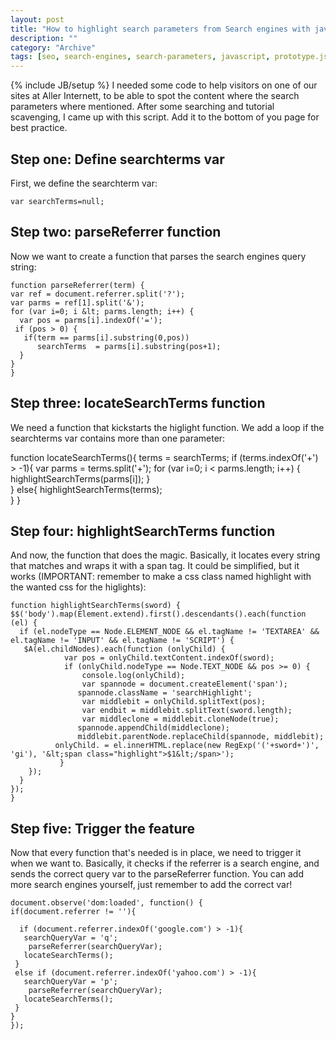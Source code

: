 ```yaml
--- 
layout: post 
title: "How to highlight search parameters from Search engines with javascript and prototype.js"
description: ""
category: "Archive"
tags: [seo, search-engines, search-parameters, javascript, prototype.js]
---
```

{% include JB/setup %}
I needed some code to help visitors on one of our sites at Aller Internett, to be able to spot the content where the search parameters where mentioned. After some searching and tutorial scavenging, I came up with this script. Add it to the bottom of you page for best practice.
## Step one: Define searchterms var

First, we define the searchterm var:

    var searchTerms=null;

## Step two: parseReferrer function

Now we want to create a function that parses the search engines query string:


    function parseReferrer(term) {
    var ref = document.referrer.split('?');
    var parms = ref[1].split('&');
    for (var i=0; i &lt; parms.length; i++) {
      var pos = parms[i].indexOf('=');
     if (pos > 0) {
       if(term == parms[i].substring(0,pos))
          searchTerms  = parms[i].substring(pos+1);
      }
    }
    } 

## Step three: locateSearchTerms function

We need a function that kickstarts the higlight function. We add a loop if the searchterms var contains more than one parameter:



  function locateSearchTerms(){
    terms = searchTerms;
   if (terms.indexOf('+') > -1){
      var parms = terms.split('+'); 
     for (var i=0; i &lt; parms.length; i++) {
        highlightSearchTerms(parms[i]);
      }   
   }
    else{
        highlightSearchTerms(terms);      
   }
  }

## Step four: highlightSearchTerms function

And now, the function that does the magic. Basically, it locates every string that matches and wraps it with a span tag. It could be simplified, but it works (IMPORTANT: remember to make a css class named highlight with the wanted css for the higlights):


    function highlightSearchTerms(sword) {
    $$('body').map(Element.extend).first().descendants().each(function (el) {
      if (el.nodeType == Node.ELEMENT_NODE && el.tagName != 'TEXTAREA' && el.tagName != 'INPUT' && el.tagName != 'SCRIPT') {
       $A(el.childNodes).each(function (onlyChild) {
                var pos = onlyChild.textContent.indexOf(sword);
                if (onlyChild.nodeType == Node.TEXT_NODE && pos >= 0) {
                    console.log(onlyChild);
                    var spannode = document.createElement('span');
                   spannode.className = 'searchHighlight';
                    var middlebit = onlyChild.splitText(pos);
                    var endbit = middlebit.splitText(sword.length);
                    var middleclone = middlebit.cloneNode(true);
                   spannode.appendChild(middleclone);
                   middlebit.parentNode.replaceChild(spannode, middlebit);
              onlyChild. = el.innerHTML.replace(new RegExp('('+sword+')', 'gi'), '&lt;span class="highlight">$1&lt;/span>');
               }
        });
      }
    });
    }

## Step five: Trigger the feature

Now that every function that's needed is in place, we need to trigger it when we want to. Basically, it checks if the referrer is a search engine, and sends the correct query var to the parseReferrer function. You can add more search engines yourself, just remember to add the correct var!

    document.observe('dom:loaded', function() {
    if(document.referrer != ''){

      if (document.referrer.indexOf('google.com') > -1){
       searchQueryVar = 'q';
        parseReferrer(searchQueryVar);      
       locateSearchTerms();            
     }     
     else if (document.referrer.indexOf('yahoo.com') > -1){
       searchQueryVar = 'p';
        parseReferrer(searchQueryVar);      
       locateSearchTerms();      
     }
    }
    });
